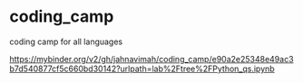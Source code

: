 # coding_camp
coding camp for all languages

https://mybinder.org/v2/gh/jahnavimah/coding_camp/e90a2e25348e49ac3b7d540877cf5c660bd30142?urlpath=lab%2Ftree%2FPython_qs.ipynb

